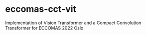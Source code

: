 # eccomas-cct-vit
Implementation of Vision Transformer and a Compact Convolution Transformer for ECCOMAS 2022 Oslo
